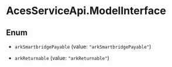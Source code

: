 # AcesServiceApi.ModelInterface

## Enum


* `arkSmartbridgePayable` (value: `"arkSmartbridgePayable"`)

* `arkReturnable` (value: `"arkReturnable"`)


